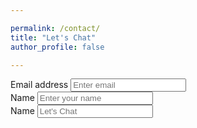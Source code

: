 ```yaml
---

permalink: /contact/
title: "Let's Chat"
author_profile: false

---
```


<form action="https://getform.io/f/1d8a51db-d227-4e1a-b329-254aa6d71662" method="POST">
  <div class="form-group">
        <label for="InputEmail1" required="required">Email address</label>
        <input type="email" name="email" class="form-control" id="InputEmail1" aria-describedby="emailHelp" placeholder="Enter email">
      </div>
      <div class="form-group">
        <label for="InputName">Name</label>
        <input type="text" name="name" class="form-control" id="InputName" placeholder="Enter your name" required="required">
      </div>
  <div class="form-group">
        <label for="InputMessage">Name</label>
        <input type="text" name="Message" class="form-control" id="InputMessage" placeholder="Let's Chat " required="required">
      </div>
</form>
     
